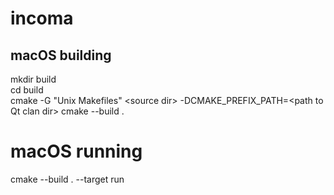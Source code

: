# incoma

## macOS building

mkdir build  
cd build  
cmake -G "Unix Makefiles" &lt;source dir&gt; -DCMAKE_PREFIX_PATH=&lt;path to Qt clan dir&gt;
cmake --build .  

# macOS running
cmake --build . --target run  
